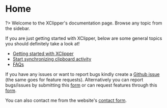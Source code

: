 # Home

?> Welcome to the XClipper's documentation page. Browse any topic from the sidebar.

If you are just getting started with XClipper, below are some general topics you should definitely take a look at!

- [Getting started with XClipper](https://github.com/KaustubhPatange/XClipper/wiki/Introduction)
- [Start synchronizing clipboard activity](https://github.com/KaustubhPatange/XClipper/wiki/Data-Synchronization)
- [FAQs](https://github.com/KaustubhPatange/XClipper/wiki/FAQs)

If you have any issues or want to report bugs kindly create a [Github issue](https://github.com/KaustubhPatange/XClipper/issues) (the same goes for feature requests). Alternatively you can report bugs/issues by submitting this [form](https://forms.gle/KSNRSmAvWTTEx75J7) or can request features through this [form](https://docs.google.com/forms/d/e/1FAIpQLSeNKV2rUM5Qz65proJW8qMnwrzq2s3dZh8N04Uaf4W0pqetnQ/viewform).

You can also contact me from the website's [contact form](https://kaustubhpatange.github.io/XClipper).
